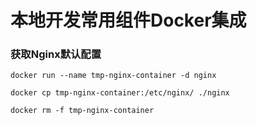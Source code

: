 # 本地开发常用组件Docker集成

### 获取Nginx默认配置

``` shell
docker run --name tmp-nginx-container -d nginx 

docker cp tmp-nginx-container:/etc/nginx/ ./nginx

docker rm -f tmp-nginx-container
```



